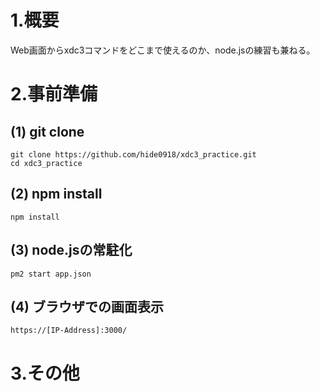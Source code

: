 # 1.概要
Web画面からxdc3コマンドをどこまで使えるのか、node.jsの練習も兼ねる。

# 2.事前準備
## (1) git clone
```
git clone https://github.com/hide0918/xdc3_practice.git
cd xdc3_practice
```
## (2) npm install
```
npm install
```
## (3) node.jsの常駐化
```
pm2 start app.json
```
## (4) ブラウザでの画面表示
```
https://[IP-Address]:3000/
```

# 3.その他
